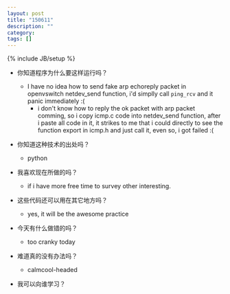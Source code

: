 ```yaml
---
layout: post
title: "150611"
description: ""
category: 
tags: []
---
```

{% include JB/setup %}

* 你知道程序为什么要这样运行吗？
  * I have no idea how to send fake arp echoreply packet in openvswitch netdev_send function,
  i'd simplly call `ping_rcv` and it panic immediately :(
    * i don't know how to reply the ok packet with arp packet comming, so i copy icmp.c code into netdev_send function, after i paste all code in it, it strikes to me that i could directly to see the function export in icmp.h and just call it, even so, i got failed :(

* 你知道这种技术的出处吗？
  * python

* 我喜欢现在所做的吗？
  * if i have more free time to survey other interesting.

* 这些代码还可以用在其它地方吗？
  * yes, it will be the awesome practice

* 今天有什么做错的吗？
  * too cranky today

* 难道真的没有办法吗？
  * calmcool-headed 

* 我可以向谁学习？
 
